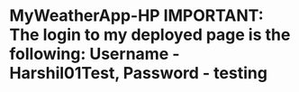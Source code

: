 ﻿# MyWeatherApp-HP IMPORTANT: The login to my deployed page is the following: Username - Harshil01Test, Password - testing
